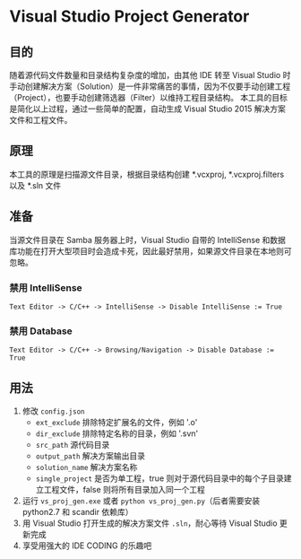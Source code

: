 
# Visual Studio Project Generator

## 目的

随着源代码文件数量和目录结构复杂度的增加，由其他 IDE 转至 Visual Studio 时手动创建解决方案（Solution）是一件非常痛苦的事情，因为不仅要手动创建工程（Project），也要手动创建筛选器（Filter）以维持工程目录结构。
本工具的目标是简化以上过程，通过一些简单的配置，自动生成 Visual Studio 2015 解决方案文件和工程文件。

## 原理

本工具的原理是扫描源文件目录，根据目录结构创建 *.vcxproj, *.vcxproj.filters 以及 *.sln 文件

## 准备

当源文件目录在 Samba 服务器上时，Visual Studio 自带的 IntelliSense 和数据库功能在打开大型项目时会造成卡死，因此最好禁用，如果源文件目录在本地则可忽略。

### 禁用 IntelliSense

    Text Editor -> C/C++ -> IntelliSense -> Disable IntelliSense := True

### 禁用 Database

    Text Editor -> C/C++ -> Browsing/Navigation -> Disable Database := True

## 用法

1.  修改 `config.json`
	- `ext_exclude` 排除特定扩展名的文件，例如 '.o'
	- `dir_exclude` 排除特定名称的目录，例如 '.svn'
	- `src_path` 源代码目录
	- `output_path` 解决方案输出目录
	- `solution_name` 解决方案名称
	- `single_project` 是否为单工程，true 则对于源代码目录中的每个子目录建立工程文件，false 则将所有目录加入同一个工程
2. 运行 `vs_proj_gen.exe` 或者 `python vs_proj_gen.py`（后者需要安装 python2.7 和 scandir 依赖库）
3. 用 Visual Studio 打开生成的解决方案文件 `.sln`，耐心等待 Visual Studio 更新完成
4. 享受用强大的 IDE CODING 的乐趣吧

